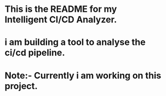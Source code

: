 # This is the README for my Intelligent CI/CD Analyzer.
# i am building a tool to analyse the ci/cd pipeline. 

# Note:- Currently i am working on this project.


